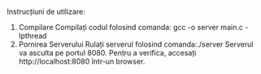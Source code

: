 Instrucțiuni de utilizare:
1. Compilare
Compilați codul folosind comanda: gcc -o server main.c -lpthread
2. Pornirea Serverului
Rulați serverul folosind comanda:./server
Serverul va asculta pe portul 8080. Pentru a verifica, accesați http://localhost:8080 într-un browser.
